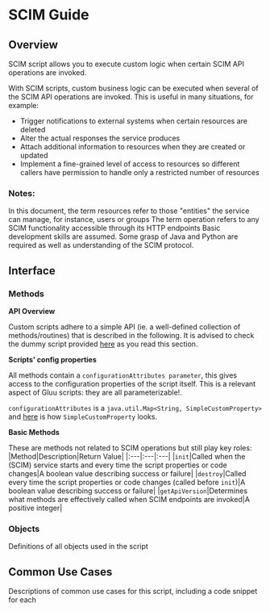 # SCIM Guide

## Overview

SCIM script allows you to execute custom logic when certain SCIM API operations are invoked.

With SCIM scripts, custom business logic can be executed when several of the SCIM API operations are invoked. This is useful in many situations, for example:

- Trigger notifications to external systems when certain resources are deleted
- Alter the actual responses the service produces
- Attach additional information to resources when they are created or updated
- Implement a fine-grained level of access to resources so different callers have permission to handle only a restricted number of resources

### Notes:

In this document, the term resources refer to those "entities" the service can manage, for instance, users or groups
The term operation refers to any SCIM functionality accessible through its HTTP endpoints
Basic development skills are assumed. Some grasp of Java and Python are required as well as understanding of the SCIM protocol.


## Interface

### Methods

**API Overview**

Custom scripts adhere to a simple API (ie. a well-defined collection of methods/routines) that is described in the following. It is advised to check the dummy script provided [here](https://raw.githubusercontent.com/GluuFederation/community-edition-setup/version_4.3.0/static/extension/scim/SampleScript.py) as you read this section.

**Scripts' config properties**

All methods contain a `configurationAttributes parameter`, this gives access to the configuration properties of the script itself. This is a relevant aspect of Gluu scripts: they are all parameterizable!.

`configurationAttributes` is a `java.util.Map<String, SimpleCustomProperty>` and [here](https://github.com/GluuFederation/oxCore/blob/version_4.3.0/oxUtil/src/main/java/org/gluu/model/SimpleCustomProperty.java) is how `SimpleCustomProperty` looks.

**Basic Methods**

These are methods not related to SCIM operations but still play key roles:
|Method|Description|Return Value|
|:---|:---|:---|
|`init`|Called when the (SCIM) service starts and every time the script properties or code changes|A boolean value describing success or failure|
|`destroy`|Called every time the script properties or code changes (called before `init`)|A boolean value describing success or failure|
|`getApiVersion`|Determines what methods are effectively called when SCIM endpoints are invoked|A positive integer|



### Objects

Definitions of all objects used in the script

## Common Use Cases

Descriptions of common use cases for this script, including a code snippet for each
